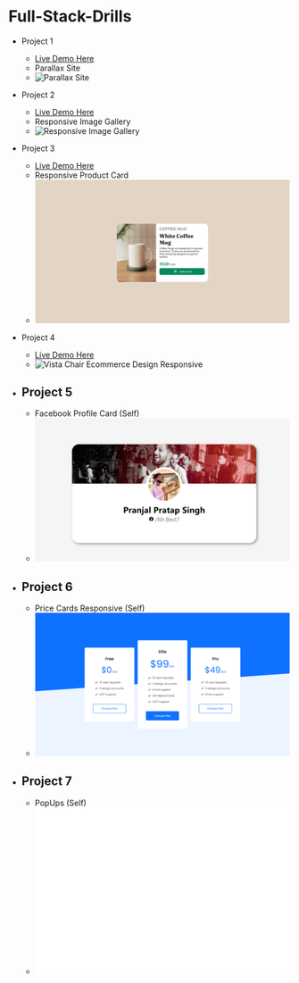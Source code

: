 # Full-Stack-Drills

 - Project 1
	 - [Live Demo Here](https://yyppsk.github.io/Full-Stack-Drills/Projects/Parallax%20Page/)
	 - Parallax Site
	 - ![Parallax Site](https://github.com/yyppsk/Full-Stack-Drills/blob/master/Project%20Display/Parallax.gif?raw=true)
 - Project 2
	 - [Live Demo Here](https://yyppsk.github.io/Full-Stack-Drills/Projects/ImagesGallery/)
	 - Responsive Image Gallery
	 - ![Responsive Image Gallery](https://github.com/yyppsk/Full-Stack-Drills/blob/master/Project%20Display/Gallery.gif?raw=true)
 - Project 3
	- [Live Demo Here](https://yyppsk.github.io/Full-Stack-Drills/Projects/Product%20Card/)
	- Responsive Product Card
	 - ![Responsive Product Card](https://github.com/yyppsk/Full-Stack-Drills/blob/master/Project%20Display/Product%20Cart.png?raw=true)
    
- Project 4
	- [Live Demo Here](https://yyppsk.github.io/Full-Stack-Drills/Projects/Modern%20Chair%20-%20Front%20End/)
 	- ![Vista Chair Ecommerce Design Responsive](https://github.com/yyppsk/Full-Stack-Drills/blob/master/Project%20Display/creationist-frontend-chair.gif)
 
 - Project 5
	- 
	- Facebook Profile Card (Self)
	 - ![Facebook Profile Card](https://github.com/yyppsk/Full-Stack-Drills/blob/master/Own%20Trials/Facebook%20Profile%20Card/FacebookCardClone.png?raw=true)
 - Project 6
	-
	- Price Cards Responsive (Self)
	 - ![Price Cards Responsive](https://github.com/yyppsk/Full-Stack-Drills/blob/master/Own%20Trials/Responsive%20Price%20Cards/Responsive%20Price%20Cards.png?raw=true)
- Project 7
	-
	- PopUps (Self)
	- ![Vista Chair Ecommerce Design Responsive](https://raw.githubusercontent.com/yyppsk/Full-Stack-Drills/master/Own%20Trials/PopUps/popup.gif)
